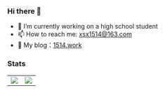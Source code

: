 ### Hi there 👋

<!--
**guLinga/gulinga** is a ✨ _special_ ✨ repository because its `README.md` (this file) appears on your GitHub profile.

Here are some ideas to get you started:

- 🔭 I’m currently working on ...
- 🌱 I’m currently learning ...
- 👯 I’m looking to collaborate on ...
- 🤔 I’m looking for help with ...
- 💬 Ask me about ...
- 📫 How to reach me: ...
- 😄 Pronouns: ...
- ⚡ Fun fact: ...
-->
- 🔭 I’m currently working on a high school student
- 📫 How to reach me: xsx1514@163.com
- 💛 My blog：[1514.work](https://1514.work/)

<!-- ### My GitHub Contributions
![](https://raw.githubusercontent.com/guLinga/guLinga/main/assets/github-contribution-grid-snake.svg) -->

### Stats

<table>
  <tr>
    <td>
      <img align="center" src="https://github-readme-stats.vercel.app/api?username=guLinga&count_private=true&show_icons=true&hide_border=true" />
    </td>
    <td>
      <img align="center" src="https://github-readme-stats.vercel.app/api/top-langs/?username=guLinga&count_private=true&hide=hack&layout=compact&hide_border=true" />
    </td>   
  </tr>
</table>
